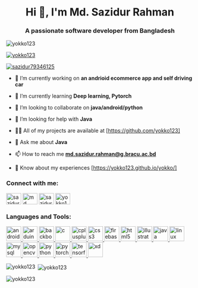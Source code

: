 <h1 align="center">Hi 👋, I'm Md. Sazidur Rahman</h1>
<h3 align="center">A passionate software developer from Bangladesh</h3>

<p align="left"> <img src="https://komarev.com/ghpvc/?username=yokko123&label=Profile%20views&color=0e75b6&style=flat" alt="yokko123" /> </p>

<p align="left"> <a href="https://github.com/ryo-ma/github-profile-trophy"><img src="https://github-profile-trophy.vercel.app/?username=yokko123" alt="yokko123" /></a> </p>

<p align="left"> <a href="https://twitter.com/sazidur79346125" target="blank"><img src="https://img.shields.io/twitter/follow/sazidur79346125?logo=twitter&style=for-the-badge" alt="sazidur79346125" /></a> </p>

- 🔭 I’m currently working on **an andrioid ecommerce app and self driving car**

- 🌱 I’m currently learning **Deep learning, Pytorch**

- 👯 I’m looking to collaborate on **java/android/python**

- 🤝 I’m looking for help with **Java**

- 👨‍💻 All of my projects are available at [https://github.com/yokko123]

- 💬 Ask me about **Java**

- 📫 How to reach me **md.sazidur.rahman@g.bracu.ac.bd**

- 📄 Know about my experiences [https://yokko123.github.io/yokko/]

<h3 align="left">Connect with me:</h3>
<p align="left">
<a href="https://twitter.com/sazidur79346125" target="blank"><img align="center" src="https://cdn.jsdelivr.net/npm/simple-icons@3.0.1/icons/twitter.svg" alt="sazidur79346125" height="30" width="40" /></a>
<a href="https://linkedin.com/in/md-sazidur-rahman-292812158/" target="blank"><img align="center" src="https://cdn.jsdelivr.net/npm/simple-icons@3.0.1/icons/linkedin.svg" alt="md sazidur rahman" height="30" width="40" /></a>
<a href="https://fb.com/sazidur.yokko" target="blank"><img align="center" src="https://cdn.jsdelivr.net/npm/simple-icons@3.0.1/icons/facebook.svg" alt="sazidur rahman yokko" height="30" width="40" /></a>
<a href="https://codeforces.com/profile/yokko123" target="blank"><img align="center" src="https://cdn.jsdelivr.net/npm/simple-icons@3.0.1/icons/codeforces.svg" alt="yokko123" height="30" width="40" /></a>
</p>

<h3 align="left">Languages and Tools:</h3>
<p align="left"> <a href="https://developer.android.com" target="_blank"> <img src="https://devicons.github.io/devicon/devicon.git/icons/android/android-original-wordmark.svg" alt="android" width="40" height="40"/> </a> <a href="https://www.arduino.cc/" target="_blank"> <img src="https://cdn.worldvectorlogo.com/logos/arduino-1.svg" alt="arduino" width="40" height="40"/> </a> <a href="https://backbonejs.org" target="_blank"> <img src="https://devicons.github.io/devicon/devicon.git/icons/backbonejs/backbonejs-original-wordmark.svg" alt="backbonejs" width="40" height="40"/> </a> <a href="https://www.cprogramming.com/" target="_blank"> <img src="https://devicons.github.io/devicon/devicon.git/icons/c/c-original.svg" alt="c" width="40" height="40"/> </a> <a href="https://www.w3schools.com/cpp/" target="_blank"> <img src="https://devicons.github.io/devicon/devicon.git/icons/cplusplus/cplusplus-original.svg" alt="cplusplus" width="40" height="40"/> </a> <a href="https://www.w3schools.com/css/" target="_blank"> <img src="https://devicons.github.io/devicon/devicon.git/icons/css3/css3-original-wordmark.svg" alt="css3" width="40" height="40"/> </a> <a href="https://firebase.google.com/" target="_blank"> <img src="https://www.vectorlogo.zone/logos/firebase/firebase-icon.svg" alt="firebase" width="40" height="40"/> </a> <a href="https://www.w3.org/html/" target="_blank"> <img src="https://devicons.github.io/devicon/devicon.git/icons/html5/html5-original-wordmark.svg" alt="html5" width="40" height="40"/> </a> <a href="https://www.adobe.com/in/products/illustrator.html" target="_blank"> <img src="https://www.vectorlogo.zone/logos/adobe_illustrator/adobe_illustrator-icon.svg" alt="illustrator" width="40" height="40"/> </a> <a href="https://www.java.com" target="_blank"> <img src="https://devicons.github.io/devicon/devicon.git/icons/java/java-original-wordmark.svg" alt="java" width="40" height="40"/> </a> <a href="https://www.linux.org/" target="_blank"> <img src="https://devicons.github.io/devicon/devicon.git/icons/linux/linux-original.svg" alt="linux" width="40" height="40"/> </a> <a href="https://www.mysql.com/" target="_blank"> <img src="https://devicons.github.io/devicon/devicon.git/icons/mysql/mysql-original-wordmark.svg" alt="mysql" width="40" height="40"/> </a> <a href="https://opencv.org/" target="_blank"> <img src="https://www.vectorlogo.zone/logos/opencv/opencv-icon.svg" alt="opencv" width="40" height="40"/> </a> <a href="https://www.python.org" target="_blank"> <img src="https://devicons.github.io/devicon/devicon.git/icons/python/python-original.svg" alt="python" width="40" height="40"/> </a> <a href="https://pytorch.org/" target="_blank"> <img src="https://www.vectorlogo.zone/logos/pytorch/pytorch-icon.svg" alt="pytorch" width="40" height="40"/> </a> <a href="https://www.tensorflow.org" target="_blank"> <img src="https://www.vectorlogo.zone/logos/tensorflow/tensorflow-icon.svg" alt="tensorflow" width="40" height="40"/> </a> <a href="https://www.adobe.com/products/xd.html" target="_blank"> <img src="https://cdn.worldvectorlogo.com/logos/adobe-xd.svg" alt="xd" width="40" height="40"/> </a> </p>

<p><img align="left" src="https://github-readme-stats.vercel.app/api/top-langs?username=yokko123&show_icons=true&theme=dark&locale=en&layout=compact" alt="yokko123" /></p>

<p>&nbsp;<img align="center" src="https://github-readme-stats.vercel.app/api?username=yokko123&show_icons=true&theme=dark&locale=en" alt="yokko123" /></p>

<p><img align="center" src="https://github-readme-streak-stats.herokuapp.com/?user=yokko123&theme=dark" alt="yokko123" /></p>
